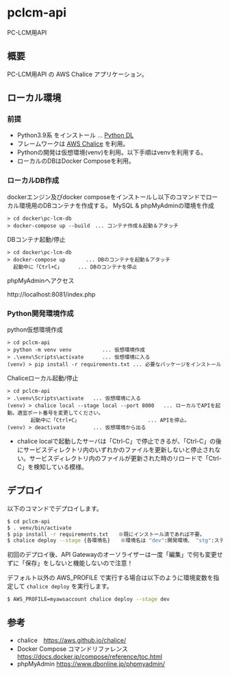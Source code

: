 # pclcm-api

PC-LCM用API

## 概要

PC-LCM用API の AWS Chalice アプリケーション。

## ローカル環境

### 前提

- Python3.9系 をインストール ... [Python DL](https://www.python.org/downloads/)
- フレームワークは [AWS Chalice](https://aws.github.io/chalice/) を利用。
- Pythonの開発は仮想環境(venv)を利用。以下手順はvenvを利用する。
- ローカルのDBはDocker Composeを利用。

### ローカルDB作成

dockerエンジン及びdocker composeをインストールし以下のコマンドでローカル環境用のDBコンテナを作成する。
MySQL & phpMyAdminの環境を作成

```
> cd docker\pc-lcm-db
> docker-compose up --build　... コンテナ作成＆起動＆アタッチ
```

DBコンテナ起動/停止

```
> cd docker\pc-lcm-db
> docker-compose up　　　　... DBのコンテナを起動＆アタッチ
  起動中に「Ctrl+C」　　　 ... DBのコンテナを停止
```

phpMyAdminへアクセス

http://localhost:8081/index.php


### Python開発環境作成

python仮想環境作成

```
> cd pclcm-api
> python -m venv venv          ... 仮想環境作成
> .\venv\Scripts\activate      ... 仮想環境に入る
(venv) > pip install -r requirements.txt ... 必要なパッケージをインストール
```

Chaliceローカル起動/停止

```
> cd pclcm-api
> .\venv\Scripts\activate   ... 仮想環境に入る
(venv) > chalice local --stage local --port 8000   ... ローカルでAPIを起動。適宜ポート番号を変更してください。
　　　　 起動中に「Ctrl+C」        　　　　　　 　　... APIを停止。
(venv) > deactivate         ... 仮想環境から出る
```

- chalice localで起動したサーバは「Ctrl-C」で停止できるが、「Ctrl-C」の後にサービスディレクトリ内のいずれかのファイルを更新しないと停止されない。サービスディレクトリ内のファイルが更新された時のリロードで「Ctrl-C」を検知している模様。


## デプロイ

以下のコマンドでデプロイします。

```sh
$ cd pclcm-api
$ . venv/bin/activate
$ pip install -r requirements.txt　　※既にインストール済であれば不要。
$ chalice deploy --stage {各環境名}　　※環境名は "dev":開発環境、 "stg":ステージング環境、 "prd":本番環境
```

初回のデプロイ後、API Gatewayのオーソライザーは一度「編集」で何も変更せずに「保存」をしないと機能しないので注意！

デフォルト以外の AWS_PROFILE で実行する場合は以下のように環境変数を指定して `chalice deploy` を実行します。

```sh
$ AWS_PROFILE=myawsaccount chalice deploy --stage dev
```

## 参考

- chalice　https://aws.github.io/chalice/
- Docker Compose コマンドリファレンス　https://docs.docker.jp/compose/reference/toc.html
- phpMyAdmin https://www.dbonline.jp/phpmyadmin/
